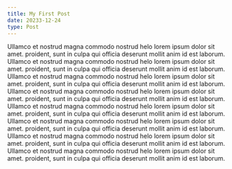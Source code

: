 ```yaml
---
title: My First Post
date: 20233-12-24
type: Post
---
```


Ullamco et nostrud magna commodo nostrud helo lorem ipsum dolor sit amet. proident, sunt in culpa qui officia deserunt mollit anim id est laborum. Ullamco et nostrud magna commodo nostrud helo lorem ipsum dolor sit amet. proident, sunt in culpa qui officia deserunt mollit anim id est laborum. Ullamco et nostrud magna commodo nostrud helo lorem ipsum dolor sit amet. proident, sunt in culpa qui officia deserunt mollit anim id est laborum. Ullamco et nostrud magna commodo nostrud helo lorem ipsum dolor sit amet. proident, sunt in culpa qui officia deserunt mollit anim id est laborum. Ullamco et nostrud magna commodo nostrud helo lorem ipsum dolor sit amet. proident, sunt in culpa qui officia deserunt mollit anim id est laborum. Ullamco et nostrud magna commodo nostrud helo lorem ipsum dolor sit amet. proident, sunt in culpa qui officia deserunt mollit anim id est laborum. Ullamco et nostrud magna commodo nostrud helo lorem ipsum dolor sit amet. proident, sunt in culpa qui officia deserunt mollit anim id est laborum. Ullamco et nostrud magna commodo nostrud helo lorem ipsum dolor sit amet. proident, sunt in culpa qui officia deserunt mollit anim id est laborum.